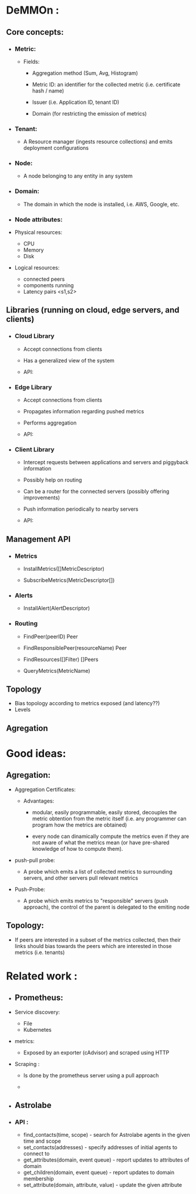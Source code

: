 # DeMMOn :

## Core concepts:

* ### Metric: 

     * Fields:

        * Aggregation method (Sum, Avg, Histogram)

        * Metric ID: an identifier for the collected metric (i.e. certificate hash / name)

        * Issuer (i.e. Application ID, tenant ID)

        * Domain (for restricting the emission of metrics)


* ### Tenant:

    * A Resource manager (ingests resource collections) and emits deployment configurations

* ###  Node:

    * A node belonging to any entity in any system

* ### Domain:

    * The domain in which the node is installed, i.e. AWS, Google, etc.

* ### Node attributes:

*   Physical resources:

    * CPU
    * Memory
    * Disk

*   Logical resources:

    * connected peers
    * components running
    * Latency pairs <s1,s2>

## Libraries (running on cloud, edge servers, and clients)

* ### Cloud Library

    * Accept connections from clients
    * Has a generalized view of the system

    * API: 

* ### Edge Library

    * Accept connections from clients
    * Propagates information regarding pushed metrics
    * Performs aggregation

    * API:


* ### Client Library

    * Intercept requests between applications and servers and piggyback information
    * Possibly help on routing
    * Can be a router for the connected servers (possibly offering improvements)
    * Push information periodically to nearby servers

    * API:



## Management API

<!-- * ### Add Domain -->
<!-- * ### Remove Domain -->

* ### Metrics

    * InstallMetrics([]MetricDescriptor)

    * SubscribeMetrics(MetricDescriptor[])

* ### Alerts

    * InstallAlert(AlertDescriptor)

* ### Routing

    * FindPeer(peerID) Peer

    * FindResponsiblePeer(resourceName) Peer

    * FindResources([]Filter) []Peers

    * QueryMetrics(MetricName)


## Topology 

*   Bias topology according to metrics exposed (and latency??)
*   Levels

## Agregation

# Good ideas: 

## Agregation:

* Aggregation Certificates:

    * Advantages:

        * modular, easily programmable, easily stored, decouples the metric obtention from the metric itself (i.e. any programmer can program how the metrics are obtained) 

        * every node can dinamically compute the metrics even if they are not aware of what the metrics mean (or have pre-shared knowledge of how to compute them).

* push-pull probe:

    * A probe which emits a list of collected metrics to surrounding servers, and other servers pull relevant metrics 

* Push-Probe:

    * A probe which emits metrics to "responsible" servers (push approach), the control of the parent is delegated to the emiting node


## Topology:

* If peers are interested in a subset of the metrics collected, then their links should bias towards the peers which are interested in those metrics (i.e. tenants)



# Related work :

* ## Prometheus:

* Service discovery: 

    * File
    * Kubernetes

* metrics:

    * Exposed by an exporter (cAdvisor) and scraped using HTTP

* Scraping : 
    
    * Is done by the prometheus server using a pull approach

    * 

        

* ## Astrolabe

* ### API :

    * find_contacts(time, scope) - search for Astrolabe agents in the given time and scope
    * set_contacts(addresses) - specify addresses of initial agents to connect to
    * get_attributes(domain, event queue) - report updates to attributes of domain
    * get_children(domain, event queue) - report updates to domain membership
    * set_attribute(domain, attribute, value) - update the given attribute



